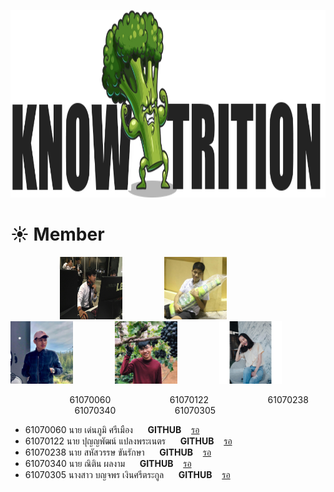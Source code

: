 
<a href=""><img src="img/logo.png" width="850px"  height="300"></a><br>



# ☀ Member

&nbsp;&nbsp;&nbsp;&nbsp;&nbsp;&nbsp;&nbsp;&nbsp;&nbsp;&nbsp;&nbsp;&nbsp;&nbsp;&nbsp;&nbsp;&nbsp;&nbsp;&nbsp;&nbsp;&nbsp;<a href=""><img src="img/profile3.jpg" width="100px"  height="100"></a> &nbsp;&nbsp;&nbsp;&nbsp;&nbsp;&nbsp;&nbsp;&nbsp;&nbsp;&nbsp;&nbsp;&nbsp;&nbsp;&nbsp;&nbsp;&nbsp;<a href=""><img src="img/profile4.jpg" width="100px"  height="100"></a> &nbsp;&nbsp;&nbsp;&nbsp;&nbsp;&nbsp;&nbsp;&nbsp;&nbsp;&nbsp;&nbsp;&nbsp;&nbsp;&nbsp;&nbsp;&nbsp;<a href=""><img src="img/profile2.jpg" width="100px"  height="100"></a> &nbsp;&nbsp;&nbsp;&nbsp;&nbsp;&nbsp;&nbsp;&nbsp;&nbsp;&nbsp;&nbsp;&nbsp;&nbsp;&nbsp;&nbsp;&nbsp;<a href=""><img src="img/profile1.jpg" width="100px"  height="100"></a>
&nbsp;&nbsp;&nbsp;&nbsp;&nbsp;&nbsp;&nbsp;&nbsp;&nbsp;&nbsp;&nbsp;&nbsp;&nbsp;&nbsp;&nbsp;&nbsp;<a href=""><img src="img/profile0.jpg" width="100px"  height="100"></a>

&nbsp;&nbsp;&nbsp;&nbsp;&nbsp;&nbsp;&nbsp;&nbsp;&nbsp;&nbsp;&nbsp;&nbsp;&nbsp;&nbsp;&nbsp;&nbsp;&nbsp;&nbsp;&nbsp;&nbsp;&nbsp;&nbsp;&nbsp;&nbsp;61070060 &nbsp;&nbsp;&nbsp;&nbsp;&nbsp;&nbsp;&nbsp;&nbsp;&nbsp;&nbsp;&nbsp;&nbsp;&nbsp;&nbsp;&nbsp;&nbsp;&nbsp;&nbsp;&nbsp;&nbsp;&nbsp;&nbsp;&nbsp;61070122 &nbsp;&nbsp;&nbsp;&nbsp;&nbsp;&nbsp;&nbsp;&nbsp;&nbsp;&nbsp;&nbsp;&nbsp;&nbsp;&nbsp;&nbsp;&nbsp;&nbsp;&nbsp;&nbsp;&nbsp;&nbsp;&nbsp;&nbsp;61070238 &nbsp;&nbsp;&nbsp;&nbsp;&nbsp;&nbsp;&nbsp;&nbsp;&nbsp;&nbsp;&nbsp;&nbsp;&nbsp;&nbsp;&nbsp;&nbsp;&nbsp;&nbsp;&nbsp;&nbsp;&nbsp;&nbsp;&nbsp;&nbsp;&nbsp;&nbsp;61070340
&nbsp;&nbsp;&nbsp;&nbsp;&nbsp;&nbsp;&nbsp;&nbsp;&nbsp;&nbsp;&nbsp;&nbsp;&nbsp;&nbsp;&nbsp;&nbsp;&nbsp;&nbsp;&nbsp;&nbsp;&nbsp;&nbsp;&nbsp;61070305



- 61070060     นาย เด่นภูมิ ศรีเมือง   &nbsp;&nbsp;&nbsp;&nbsp;    <strong>GITHUB</strong> &nbsp;&nbsp; [รอ](https://github.com/)
- 61070122     นาย ปุญญพัฒน์ แปลงพระเนตร   &nbsp;&nbsp;&nbsp;&nbsp;    <strong>GITHUB</strong> &nbsp;&nbsp; [รอ](https://github.com/)
- 61070238     นาย สหัสวรรษ ขันรักษา   &nbsp;&nbsp;&nbsp;&nbsp;    <strong>GITHUB</strong> &nbsp;&nbsp; [รอ](https://github.com/)
- 61070340     นาย ณิติน ผลงาม   &nbsp;&nbsp;&nbsp;&nbsp;    <strong>GITHUB</strong> &nbsp;&nbsp; [รอ](https://github.com/)
- 61070305     นางสาว บญจพร เงินศรีตระกูล    &nbsp;&nbsp;&nbsp;&nbsp;    <strong>GITHUB</strong> &nbsp;&nbsp; [รอ](https://github.com/)
